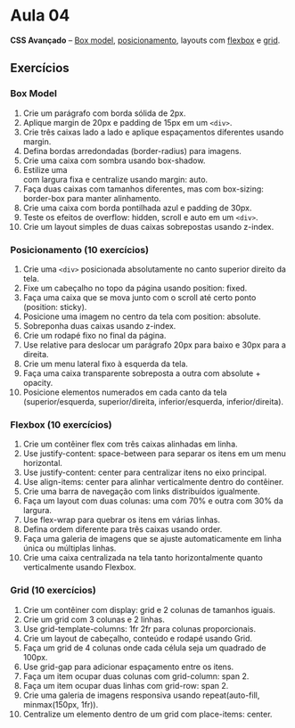 # Aula 04

**CSS Avançado** – [Box model](https://developer.mozilla.org/en-US/docs/Web/CSS/CSS_box_model/Introduction_to_the_CSS_box_model), [posicionamento](https://developer.mozilla.org/en-US/docs/Web/CSS/CSS_positioned_layout/Stacking_context), layouts com [flexbox](https://developer.mozilla.org/en-US/docs/Web/CSS/CSS_flexible_box_layout/Basic_concepts_of_flexbox) e [grid](https://developer.mozilla.org/en-US/docs/Web/CSS/CSS_grid_layout/Basic_concepts_of_grid_layout).

## Exercícios

### Box Model

1. Crie um parágrafo com borda sólida de 2px.
2. Aplique margin de 20px e padding de 15px em um `<div>`.
3. Crie três caixas lado a lado e aplique espaçamentos diferentes usando margin.
4. Defina bordas arredondadas (border-radius) para imagens.
5. Crie uma caixa com sombra usando box-shadow.
6. Estilize uma <div> com largura fixa e centralize usando margin: auto.
7. Faça duas caixas com tamanhos diferentes, mas com box-sizing: border-box para manter alinhamento.
8. Crie uma caixa com borda pontilhada azul e padding de 30px.
9. Teste os efeitos de overflow: hidden, scroll e auto em um `<div>`.
10. Crie um layout simples de duas caixas sobrepostas usando z-index.

### Posicionamento (10 exercícios)

1. Crie uma `<div>` posicionada absolutamente no canto superior direito da tela.
2. Fixe um cabeçalho no topo da página usando position: fixed.
3. Faça uma caixa que se mova junto com o scroll até certo ponto (position: sticky).
4. Posicione uma imagem no centro da tela com position: absolute.
5. Sobreponha duas caixas usando z-index.
6. Crie um rodapé fixo no final da página.
7. Use relative para deslocar um parágrafo 20px para baixo e 30px para a direita.
8. Crie um menu lateral fixo à esquerda da tela.
9. Faça uma caixa transparente sobreposta a outra com absolute + opacity.
10. Posicione elementos numerados em cada canto da tela (superior/esquerda, superior/direita, inferior/esquerda, inferior/direita).

### Flexbox (10 exercícios)

1. Crie um contêiner flex com três caixas alinhadas em linha.
2. Use justify-content: space-between para separar os itens em um menu horizontal.
3. Use justify-content: center para centralizar itens no eixo principal.
4. Use align-items: center para alinhar verticalmente dentro do contêiner.
5. Crie uma barra de navegação com links distribuídos igualmente.
6. Faça um layout com duas colunas: uma com 70% e outra com 30% da largura.
7. Use flex-wrap para quebrar os itens em várias linhas.
8. Defina ordem diferente para três caixas usando order.
9. Faça uma galeria de imagens que se ajuste automaticamente em linha única ou múltiplas linhas.
10. Crie uma caixa centralizada na tela tanto horizontalmente quanto verticalmente usando Flexbox.

### Grid (10 exercícios)

1. Crie um contêiner com display: grid e 2 colunas de tamanhos iguais.
2. Crie um grid com 3 colunas e 2 linhas.
3. Use grid-template-columns: 1fr 2fr para colunas proporcionais.
4. Crie um layout de cabeçalho, conteúdo e rodapé usando Grid.
5. Faça um grid de 4 colunas onde cada célula seja um quadrado de 100px.
6. Use grid-gap para adicionar espaçamento entre os itens.
7. Faça um item ocupar duas colunas com grid-column: span 2.
8. Faça um item ocupar duas linhas com grid-row: span 2.
9. Crie uma galeria de imagens responsiva usando repeat(auto-fill, minmax(150px, 1fr)).
10. Centralize um elemento dentro de um grid com place-items: center.